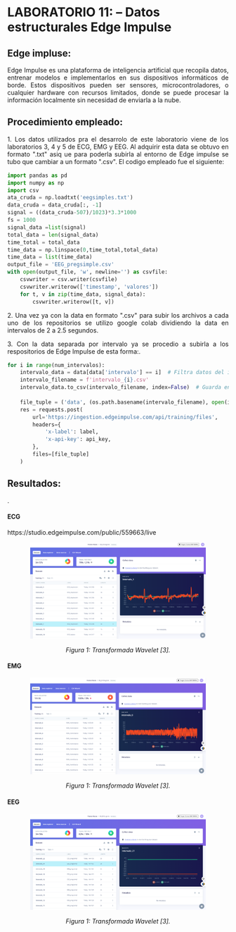# **LABORATORIO 11: – Datos estructurales Edge Impulse**
## **Edge impluse:**
<p align="justify">Edge Impulse es una plataforma de inteligencia artificial que recopila datos, entrenar modelos e implementarlos en sus dispositivos informáticos de borde. Estos dispositivos pueden ser sensores, microcontroladores, o cualquier hardware con recursos limitados, donde se puede procesar la información localmente sin necesidad de enviarla a la nube. </p>

## **Procedimiento empleado:**
<p align="justify"> 1. Los datos utilizados pra el desarrolo de este laboratorio viene de los laboratorios 3, 4 y 5 de ECG, EMG y EEG. Al adquirir esta data se obtuvo en formato ".txt" asiq ue para poderla subirla al entorno de Edge impulse se tubo que cambiar a un formato ".csv". El codigo empleado fue el siguiente:</p>

```python
import pandas as pd
import numpy as np
import csv
ata_cruda = np.loadtxt('eegsimples.txt')
data_cruda = data_cruda[:, -1]
signal = ((data_cruda-507)/1023)*3.3*1000
fs = 1000
signal_data =list(signal)
total_data = len(signal_data)
time_total = total_data
time_data = np.linspace(0,time_total,total_data)
time_data = list(time_data)
output_file = 'EEG_pregsimple.csv'
with open(output_file, 'w', newline='') as csvfile:
    csvwriter = csv.writer(csvfile)
    csvwriter.writerow(['timestamp', 'valores'])
    for t, v in zip(time_data, signal_data):
        csvwriter.writerow([t, v])
```

<p align="justify"> 2. Una vez ya con la data en formato ".csv" para subir los archivos a cada uno de los repositorios se utilizo google colab dividiendo la data en intervalos de 2 a 2.5 segundos.</p>
<p align="justify"> 3. Con la data separada por intervalo ya se procedio a subirla a los respositorios de Edge Impulse de esta forma:.</p>

```python
for i in range(num_intervalos):
    intervalo_data = data[data['intervalo'] == i]  # Filtra datos del intervalo actual
    intervalo_filename = f'intervalo_{i}.csv'
    intervalo_data.to_csv(intervalo_filename, index=False)  # Guarda en un archivo CSV
    
    file_tuple = ('data', (os.path.basename(intervalo_filename), open(intervalo_filename, 'rb'), 'application/csv'))
    res = requests.post(
        url='https://ingestion.edgeimpulse.com/api/training/files',
        headers={
            'x-label': label,
            'x-api-key': api_key,
        },
        files=[file_tuple]
    )
```

## **Resultados:**
<p align="justify"> .‌ </p>

#### **ECG**
<p align="justify">  </p>
https://studio.edgeimpulse.com/public/559663/live
<p align="center"><img src="Anexos/S1.png" width="400"></p>
<p align="center"><i>Figura 1: Transformada Wavelet [3].</i></p>

#### **EMG**
<p align="justify">  </p>

<p align="center"><img src="Anexos/S2.png" width="400"></p>
<p align="center"><i>Figura 1: Transformada Wavelet [3].</i></p>

#### **EEG**
<p align="justify">  </p>

<p align="center"><img src="Anexos/S3.png" width="400"></p>
<p align="center"><i>Figura 1: Transformada Wavelet [3].</i></p>


